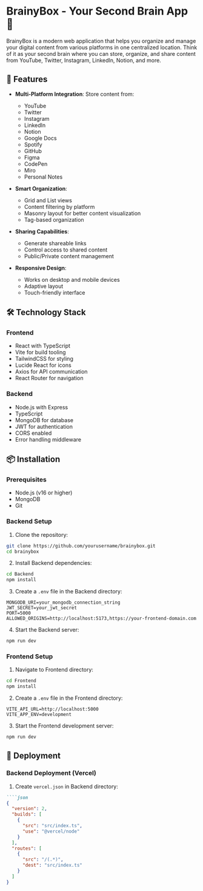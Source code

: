 # BrainyBox - Your Second Brain App 🧠

BrainyBox is a modern web application that helps you organize and manage your digital content from various platforms in one centralized location. Think of it as your second brain where you can store, organize, and share content from YouTube, Twitter, Instagram, LinkedIn, Notion, and more.

## 🌟 Features

- **Multi-Platform Integration**: Store content from:
  - YouTube
  - Twitter
  - Instagram
  - LinkedIn
  - Notion
  - Google Docs
  - Spotify
  - GitHub
  - Figma
  - CodePen
  - Miro
  - Personal Notes

- **Smart Organization**:
  - Grid and List views
  - Content filtering by platform
  - Masonry layout for better content visualization
  - Tag-based organization

- **Sharing Capabilities**:
  - Generate shareable links
  - Control access to shared content
  - Public/Private content management

- **Responsive Design**:
  - Works on desktop and mobile devices
  - Adaptive layout
  - Touch-friendly interface

## 🛠️ Technology Stack

### Frontend
- React with TypeScript
- Vite for build tooling
- TailwindCSS for styling
- Lucide React for icons
- Axios for API communication
- React Router for navigation

### Backend
- Node.js with Express
- TypeScript
- MongoDB for database
- JWT for authentication
- CORS enabled
- Error handling middleware

## 📦 Installation

### Prerequisites
- Node.js (v16 or higher)
- MongoDB
- Git

### Backend Setup

1. Clone the repository:
```bash
git clone https://github.com/yourusername/brainybox.git
cd brainybox
```

2. Install Backend dependencies:
```bash
cd Backend
npm install
```

3. Create a `.env` file in the Backend directory:
```env
MONGODB_URI=your_mongodb_connection_string
JWT_SECRET=your_jwt_secret
PORT=5000
ALLOWED_ORIGINS=http://localhost:5173,https://your-frontend-domain.com
```

4. Start the Backend server:
```bash
npm run dev
```

### Frontend Setup

1. Navigate to Frontend directory:
```bash
cd Frontend
npm install
```

2. Create a `.env` file in the Frontend directory:
```env
VITE_API_URL=http://localhost:5000
VITE_APP_ENV=development
```

3. Start the Frontend development server:
```bash
npm run dev
```

## 🚀 Deployment

### Backend Deployment (Vercel)

1. Create `vercel.json` in Backend directory:
````markdown
````json
{
  "version": 2,
  "builds": [
    {
      "src": "src/index.ts",
      "use": "@vercel/node"
    }
  ],
  "routes": [
    {
      "src": "/(.*)",
      "dest": "src/index.ts"
    }
  ]
}
